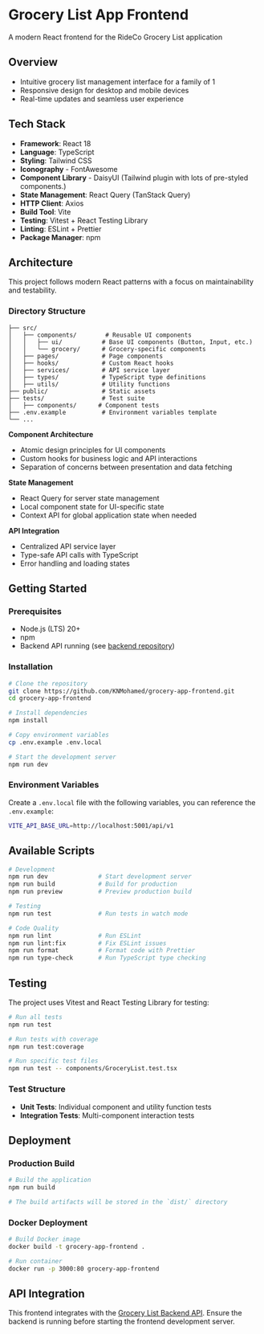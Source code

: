 # Grocery List App Frontend

A modern React frontend for the RideCo Grocery List application

## Overview

- Intuitive grocery list management interface for a family of 1
- Responsive design for desktop and mobile devices
- Real-time updates and seamless user experience

## Tech Stack

- **Framework**: React 18
- **Language**: TypeScript
- **Styling**: Tailwind CSS
- **Iconography** - FontAwesome
- **Component Library** - DaisyUI (Tailwind plugin with lots of pre-styled components.)
- **State Management**: React Query (TanStack Query)
- **HTTP Client**: Axios
- **Build Tool**: Vite
- **Testing**: Vitest + React Testing Library
- **Linting**: ESLint + Prettier
- **Package Manager**: npm

## Architecture

This project follows modern React patterns with a focus on maintainability and testability.

### Directory Structure

```
├── src/
│   ├── components/        # Reusable UI components
│   │   ├── ui/           # Base UI components (Button, Input, etc.)
│   │   └── grocery/      # Grocery-specific components
│   ├── pages/            # Page components
│   ├── hooks/            # Custom React hooks
│   ├── services/         # API service layer
│   ├── types/            # TypeScript type definitions
│   ├── utils/            # Utility functions
├── public/               # Static assets
├── tests/                # Test suite
│   ├── components/      # Component tests
├── .env.example          # Environment variables template
└── ...
```

**Component Architecture**
- Atomic design principles for UI components
- Custom hooks for business logic and API interactions
- Separation of concerns between presentation and data fetching

**State Management**
- React Query for server state management
- Local component state for UI-specific state
- Context API for global application state when needed

**API Integration**
- Centralized API service layer
- Type-safe API calls with TypeScript
- Error handling and loading states

## Getting Started

### Prerequisites

- Node.js (LTS) 20+ 
- npm
- Backend API running (see [backend repository](https://github.com/KNMohamed/grocery-app-backend))

### Installation

```bash
# Clone the repository
git clone https://github.com/KNMohamed/grocery-app-frontend.git
cd grocery-app-frontend

# Install dependencies
npm install

# Copy environment variables
cp .env.example .env.local

# Start the development server
npm run dev
```

### Environment Variables

Create a `.env.local` file with the following variables, you can reference the `.env.example`:

```bash
VITE_API_BASE_URL=http://localhost:5001/api/v1
```

## Available Scripts

```bash
# Development
npm run dev              # Start development server
npm run build            # Build for production
npm run preview          # Preview production build

# Testing
npm run test             # Run tests in watch mode

# Code Quality
npm run lint             # Run ESLint
npm run lint:fix         # Fix ESLint issues
npm run format           # Format code with Prettier
npm run type-check       # Run TypeScript type checking
```

## Testing

The project uses Vitest and React Testing Library for testing:

```bash
# Run all tests
npm run test

# Run tests with coverage
npm run test:coverage

# Run specific test files
npm run test -- components/GroceryList.test.tsx
```

### Test Structure

- **Unit Tests**: Individual component and utility function tests
- **Integration Tests**: Multi-component interaction tests

## Deployment

### Production Build

```bash
# Build the application
npm run build

# The build artifacts will be stored in the `dist/` directory
```

### Docker Deployment

```bash
# Build Docker image
docker build -t grocery-app-frontend .

# Run container
docker run -p 3000:80 grocery-app-frontend
```

## API Integration

This frontend integrates with the [Grocery List Backend API](https://github.com/KNMohamed/grocery-app-backend). Ensure the backend is running before starting the frontend development server.